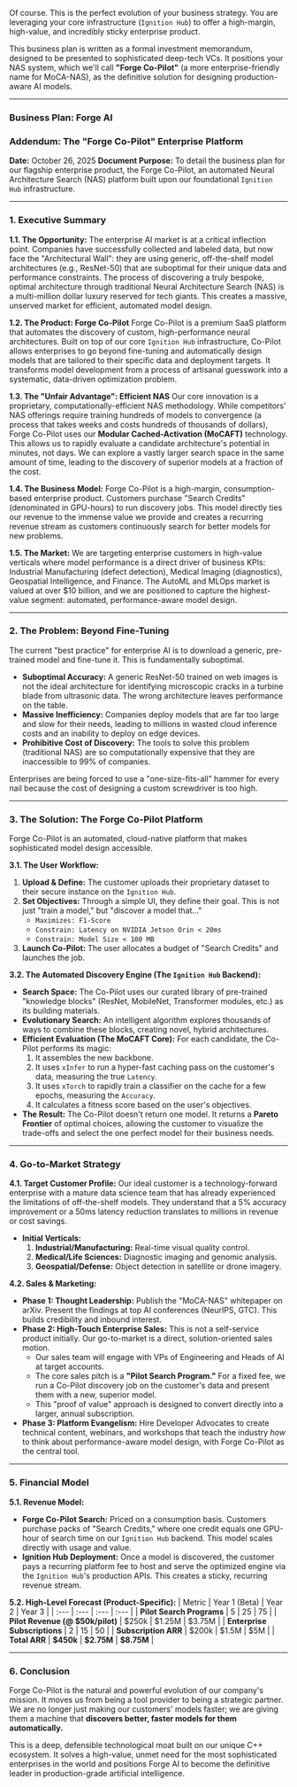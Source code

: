 Of course. This is the perfect evolution of your business strategy. You are leveraging your core infrastructure (`Ignition Hub`) to offer a high-margin, high-value, and incredibly sticky enterprise product.

This business plan is written as a formal investment memorandum, designed to be presented to sophisticated deep-tech VCs. It positions your NAS system, which we'll call **"Forge Co-Pilot"** (a more enterprise-friendly name for MoCA-NAS), as the definitive solution for designing production-aware AI models.

---

### **Business Plan: Forge AI**
### **Addendum: The "Forge Co-Pilot" Enterprise Platform**

**Date:** October 26, 2025
**Document Purpose:** To detail the business plan for our flagship enterprise product, the Forge Co-Pilot, an automated Neural Architecture Search (NAS) platform built upon our foundational `Ignition Hub` infrastructure.

---

### **1. Executive Summary**

**1.1. The Opportunity:**
The enterprise AI market is at a critical inflection point. Companies have successfully collected and labeled data, but now face the "Architectural Wall": they are using generic, off-the-shelf model architectures (e.g., ResNet-50) that are suboptimal for their unique data and performance constraints. The process of discovering a truly bespoke, optimal architecture through traditional Neural Architecture Search (NAS) is a multi-million dollar luxury reserved for tech giants. This creates a massive, unserved market for efficient, automated model design.

**1.2. The Product: Forge Co-Pilot**
Forge Co-Pilot is a premium SaaS platform that automates the discovery of custom, high-performance neural architectures. Built on top of our core `Ignition Hub` infrastructure, Co-Pilot allows enterprises to go beyond fine-tuning and automatically design models that are tailored to their specific data and deployment targets. It transforms model development from a process of artisanal guesswork into a systematic, data-driven optimization problem.

**1.3. The "Unfair Advantage": Efficient NAS**
Our core innovation is a proprietary, computationally-efficient NAS methodology. While competitors' NAS offerings require training hundreds of models to convergence (a process that takes weeks and costs hundreds of thousands of dollars), Forge Co-Pilot uses our **Modular Cached-Activation (MoCAFT)** technology. This allows us to rapidly evaluate a candidate architecture's potential in minutes, not days. We can explore a vastly larger search space in the same amount of time, leading to the discovery of superior models at a fraction of the cost.

**1.4. The Business Model:**
Forge Co-Pilot is a high-margin, consumption-based enterprise product. Customers purchase "Search Credits" (denominated in GPU-hours) to run discovery jobs. This model directly ties our revenue to the immense value we provide and creates a recurring revenue stream as customers continuously search for better models for new problems.

**1.5. The Market:**
We are targeting enterprise customers in high-value verticals where model performance is a direct driver of business KPIs: Industrial Manufacturing (defect detection), Medical Imaging (diagnostics), Geospatial Intelligence, and Finance. The AutoML and MLOps market is valued at over \$10 billion, and we are positioned to capture the highest-value segment: automated, performance-aware model design.

---

### **2. The Problem: Beyond Fine-Tuning**

The current "best practice" for enterprise AI is to download a generic, pre-trained model and fine-tune it. This is fundamentally suboptimal.

*   **Suboptimal Accuracy:** A generic ResNet-50 trained on web images is not the ideal architecture for identifying microscopic cracks in a turbine blade from ultrasonic data. The wrong architecture leaves performance on the table.
*   **Massive Inefficiency:** Companies deploy models that are far too large and slow for their needs, leading to millions in wasted cloud inference costs and an inability to deploy on edge devices.
*   **Prohibitive Cost of Discovery:** The tools to solve this problem (traditional NAS) are so computationally expensive that they are inaccessible to 99% of companies.

Enterprises are being forced to use a "one-size-fits-all" hammer for every nail because the cost of designing a custom screwdriver is too high.

---

### **3. The Solution: The Forge Co-Pilot Platform**

Forge Co-Pilot is an automated, cloud-native platform that makes sophisticated model design accessible.

**3.1. The User Workflow:**
1.  **Upload & Define:** The customer uploads their proprietary dataset to their secure instance on the `Ignition Hub`.
2.  **Set Objectives:** Through a simple UI, they define their goal. This is not just "train a model," but "discover a model that..."
    *   `Maximizes: F1-Score`
    *   `Constrain: Latency on NVIDIA Jetson Orin < 20ms`
    *   `Constrain: Model Size < 100 MB`
3.  **Launch Co-Pilot:** The user allocates a budget of "Search Credits" and launches the job.

**3.2. The Automated Discovery Engine (The `Ignition Hub` Backend):**
*   **Search Space:** The Co-Pilot uses our curated library of pre-trained "knowledge blocks" (ResNet, MobileNet, Transformer modules, etc.) as its building materials.
*   **Evolutionary Search:** An intelligent algorithm explores thousands of ways to combine these blocks, creating novel, hybrid architectures.
*   **Efficient Evaluation (The MoCAFT Core):** For each candidate, the Co-Pilot performs its magic:
    1.  It assembles the new backbone.
    2.  It uses `xInfer` to run a hyper-fast caching pass on the customer's data, measuring the true `Latency`.
    3.  It uses `xTorch` to rapidly train a classifier on the cache for a few epochs, measuring the `Accuracy`.
    4.  It calculates a fitness score based on the user's objectives.
*   **The Result:** The Co-Pilot doesn't return one model. It returns a **Pareto Frontier** of optimal choices, allowing the customer to visualize the trade-offs and select the one perfect model for their business needs.

---

### **4. Go-to-Market Strategy**

**4.1. Target Customer Profile:**
Our ideal customer is a technology-forward enterprise with a mature data science team that has already experienced the limitations of off-the-shelf models. They understand that a 5% accuracy improvement or a 50ms latency reduction translates to millions in revenue or cost savings.

*   **Initial Verticals:**
    1.  **Industrial/Manufacturing:** Real-time visual quality control.
    2.  **Medical/Life Sciences:** Diagnostic imaging and genomic analysis.
    3.  **Geospatial/Defense:** Object detection in satellite or drone imagery.

**4.2. Sales & Marketing:**
*   **Phase 1: Thought Leadership:** Publish the "MoCA-NAS" whitepaper on arXiv. Present the findings at top AI conferences (NeurIPS, GTC). This builds credibility and inbound interest.
*   **Phase 2: High-Touch Enterprise Sales:** This is not a self-service product initially. Our go-to-market is a direct, solution-oriented sales motion.
    *   Our sales team will engage with VPs of Engineering and Heads of AI at target accounts.
    *   The core sales pitch is a **"Pilot Search Program."** For a fixed fee, we run a Co-Pilot discovery job on the customer's data and present them with a new, superior model.
    *   This "proof of value" approach is designed to convert directly into a larger, annual subscription.
*   **Phase 3: Platform Evangelism:** Hire Developer Advocates to create technical content, webinars, and workshops that teach the industry *how* to think about performance-aware model design, with Forge Co-Pilot as the central tool.

---

### **5. Financial Model**

**5.1. Revenue Model:**
*   **Forge Co-Pilot Search:** Priced on a consumption basis. Customers purchase packs of "Search Credits," where one credit equals one GPU-hour of search time on our `Ignition Hub` backend. This model scales directly with usage and value.
*   **Ignition Hub Deployment:** Once a model is discovered, the customer pays a recurring platform fee to host and serve the optimized engine via the `Ignition Hub`'s production APIs. This creates a sticky, recurring revenue stream.

**5.2. High-Level Forecast (Product-Specific):**
| Metric | Year 1 (Beta) | Year 2 | Year 3 |
| :--- | :--- | :--- | :--- |
| **Pilot Search Programs** | 5 | 25 | 75 |
| **Pilot Revenue (@ $50k/pilot)** | \$250k | \$1.25M | \$3.75M |
| **Enterprise Subscriptions** | 2 | 15 | 50 |
| **Subscription ARR** | \$200k | \$1.5M | \$5M |
| **Total ARR** | **\$450k** | **\$2.75M** | **\$8.75M** |

---

### **6. Conclusion**

Forge Co-Pilot is the natural and powerful evolution of our company's mission. It moves us from being a tool provider to being a strategic partner. We are no longer just making our customers' models faster; we are giving them a machine that **discovers better, faster models for them automatically.**

This is a deep, defensible technological moat built on our unique C++ ecosystem. It solves a high-value, unmet need for the most sophisticated enterprises in the world and positions Forge AI to become the definitive leader in production-grade artificial intelligence.